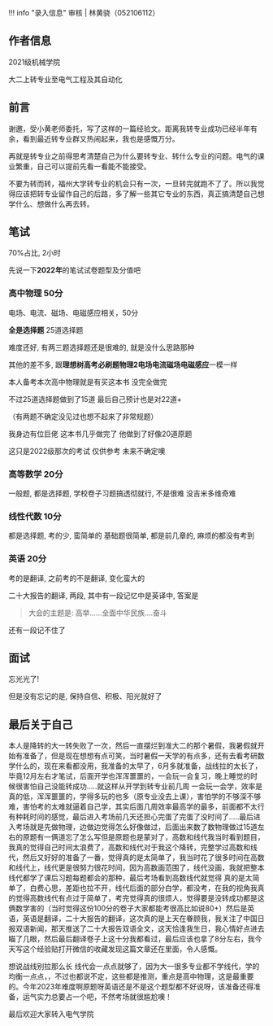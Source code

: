 !!! info "录入信息"
    审核 | 林黄骁（052106112）
## 作者信息

2021级机械学院

大二上转专业至电气工程及其自动化

## 前言

谢邀，受小黄老师委托，写了这样的一篇经验文。距离我转专业成功已经半年有余，看到最近转专业群又热闹起来，我也是感慨万分。

再就是转专业之前得思考清楚自己为什么要转专业、转什么专业的问题。电气的课业繁重，自己可以提前先看一看能不能接受。

不要为转而转，福州大学转专业的机会只有一次，一旦转完就跑不了了。所以我觉得应该把转专业留作自己的后路，多了解一些其它专业的东西，真正搞清楚自己想学什么、想做什么再去转。

## 笔试

70%占比, 2小时

先说一下**2022年**的笔试试卷题型及分值吧

### 高中物理 50分

电场、电流、磁场、电磁感应相关，50分

**全是选择题** 25道选择题

难度还好, 有两三题选择题还是很难的, 就是没什么思路那种

其他的差不多, 跟**理想树高考必刷题物理2电场电流磁场电磁感应**一模一样

本人备考本次高中物理就是有买这本书  没完全做完

不过25道选择题做到了15道  最后自己预计也是对22道+

（有两题不确定没见过也想不起来了非常规题）

我身边有位巨佬 这本书几乎做完了 他做到了好像20道原题

这只是2022级那次的考试  仅供参考 未来不确定噢

### 高等数学 20分

一般题, 都是选择题, 学校卷子习题搞透彻就行, 不是很难
没吉米多维奇难

### 线性代数 10分

都是选择题, 考的少, 蛮简单的
基础题很简单, 都是前几章的, 麻烦的都没有考到

### 英语 20分

考的是翻译, 之前考的不是翻译, 变化蛮大的

二十大报告的翻译, 两段, 其中有一段记忆中是英译中, 答案是

> 大会的主题是: 高举......全面中华民族....奋斗

还有一段记不住了

## 面试

忘光光了!

但是没有忘记的是, 保持自信、积极、阳光就好了


## 最后关于自己

本人是降转的大一转失败了一次，然后一直摆烂到准大二的那个暑假，我暑假就开始有准备了，但是现在想想有点可笑，当时暑假一天学的有点多，还有去看考研数学什么的，现在来看都没用，我准备的太早了，6月多就准备，战线拉的太长了，毕竟12月左右才笔试，后面开学也浑浑噩噩的，一会玩一会复习，晚上睡觉的时候很害怕自己没能转成功.....就这样从开学到转专业前几周 一会玩一会学，效率是真的低，浑浑噩噩的，学得多玩的也多（原专业没去上课），害怕学的不够深不够难，害怕考的太难就逼着自己学，其实后面几周效率最高学的最多，前面都不太行有种耗时间的感觉，最后进入考场前几天还担心完蛋了完蛋了没时间了.....最后进入考场就是先做物理，边做边觉得怎么好像做过，后面出来数了数物理做过15道左右的原题有一俩道忘了怎么写但是原题也是蒙对了，高数和线代我当时看到题目，我真的觉得自己时间太浪费了，高数和线代对于我这个降转，完整学过高数和线代，然后又好好的准备了一番，觉得真的是太简单了，我当时花了很多时间在高数和线代上，线代更是很努力很花时间，因为高数画范围了，线代没画，我就把整本线代都学了课后习题每题都会的那种，最后考场看到高数线代就觉得 真的是太简单了，白费心思，差距也拉不开，线代后面的部分白学，都没考，在我的视角我真的觉得高数线代有点过于简单了，考完觉得真的很烦人，觉得要是没转成功都是这俩数学害的（当时觉得这份100分的卷子大家都能考很高比如说80+）然后是英语，英语是翻译，二十大报告的翻译，这次真的是上天在眷顾我，我关注了中国日报双语新闻，那天推送了二十大报告双语全文，这天恰逢我生日，我心情好点进去瞄了几眼，然后最后翻译卷子上这十分我都看过，最后应该也拿了8分左右，我今天写这个经验贴打开微信的收藏发现这篇文章还在里面，令人感慨。

想说战线别拉那么长 线代会一点点就够了，因为大一很多专业都不学线代，学的均衡一点点，，不过也都说不定，这些都是推测，重点是高中物理，这是最重要的。今年2023年难度啊原题呀英语还是不是这个题型都不好说呀，该准备还得准备，运气实力总要占一个吧，不然考场就很尴尬噢！

最后欢迎大家转入电气学院